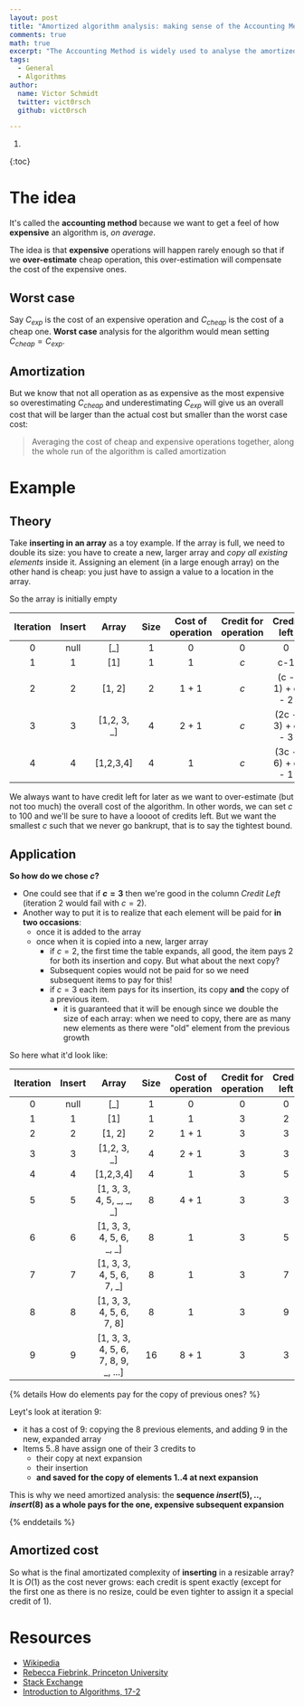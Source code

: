 ```yaml
---
layout: post
title: "Amortized algorithm analysis: making sense of the Accounting Method"
comments: true
math: true
excerpt: "The Accounting Method is widely used to analyse the amortized cost of an algorithm. Lots of ressources out there try and explain it. Here's my view"
tags:
  - General
  - Algorithms
author:
  name: Victor Schmidt
  twitter: vict0rsch
  github: vict0rsch

---
```


1. 
{:toc}

# The idea

It's called the **accounting method** because we want to get a feel of how **expensive** an algorithm is, *on average*.

The idea is that **expensive** operations will happen rarely enough so that if we **over-estimate** cheap operation, this over-estimation will compensate the cost of the expensive ones.

## Worst case

Say $C_{exp}$ is the cost of an expensive operation and $C_{cheap}$ is the cost of a cheap one. **Worst case** analysis for the algorithm would mean setting $C_{cheap} = C_{exp}$.

## Amortization

But we know that not all operation as as expensive as the most expensive so overestimating $C_{cheap}$ and underestimating $C_{exp}$ will give us an overall cost that will be larger than the actual cost but smaller than the worst case cost:

> Averaging the cost of cheap and expensive operations together, along the whole run of the algorithm is called amortization

# Example

## Theory

Take **inserting in an array** as a toy example. If the array is full, we need to double its size: you have to create a new, larger array and *copy all existing elements* inside it. Assigning an element (in a large enough array) on the other hand is cheap: you just have to assign a value to a location in the array.

So the array is initially empty

| Iteration | Insert |    Array    | Size  | Cost of operation | Credit for operation |   Credit left    |
| :-------: | :----: | :---------: | :---: | :---------------: | :------------------: | :--------------: |
|     0     |  null  |     [_]     |   1   |         0         |          0           |        0         |
|     1     |   1    |     [1]     |   1   |         1         |         $c$          |       c-1        |
|     2     |   2    |   [1, 2]    |   2   |       1 + 1       |         $c$          | (c - 1) + c - 2  |
|     3     |   3    | [1,2, 3, _] |   4   |       2 + 1       |         $c$          | (2c - 3) + c - 3 |
|     4     |   4    |  [1,2,3,4]  |   4   |         1         |         $c$          | (3c - 6) + c - 1 |

We always want to have credit left for later as we want to over-estimate (but not too much) the overall cost of the algorithm. In other words, we can set $c$ to 100 and we'll be sure to have a loooot of credits left. But we want the smallest $c$ such that we never go bankrupt, that is to say the tightest bound.

## Application

**So how do we chose $c$?**
* One could see that if **$c=3$** then we're good in the column *Credit Left* (iteration 2 would fail with $c=2$).
* Another way to put it is to realize that each element will be paid for **in two occasions**: 
  * once it is added to the array
  * once when it is copied into a new, larger array
    * if $c=2$, the first time the table expands, all good, the item pays $2$ for both its insertion and copy. But what about the next copy?
    * Subsequent copies would not be paid for so we need subsequent items to pay for this!
    * if $c=3$ each item pays for its insertion, its copy **and** the copy of a previous item.
      * it is guaranteed that it will be enough since we double the size of each array: when we need to copy, there are as many new elements as there were "old" element from the previous growth

So here what it'd look like:

| Iteration | Insert |                Array                | Size  | Cost of operation | Credit for operation | Credit left |
| :-------: | :----: | :---------------------------------: | :---: | :---------------: | :------------------: | :---------: |
|     0     |  null  |                 [_]                 |   1   |         0         |          0           |      0      |
|     1     |   1    |                 [1]                 |   1   |         1         |          3           |      2      |
|     2     |   2    |               [1, 2]                |   2   |       1 + 1       |          3           |      3      |
|     3     |   3    |             [1,2, 3, _]             |   4   |       2 + 1       |          3           |      3      |
|     4     |   4    |              [1,2,3,4]              |   4   |         1         |          3           |      5      |
|     5     |   5    |      [1, 3, 3, 4, 5, _, _, _]       |   8   |       4 + 1       |          3           |      3      |
|     6     |   6    |      [1, 3, 3, 4, 5, 6, _, _]       |   8   |         1         |          3           |      5      |
|     7     |   7    |      [1, 3, 3, 4, 5, 6, 7, _]       |   8   |         1         |          3           |      7      |
|     8     |   8    |      [1, 3, 3, 4, 5, 6, 7, 8]       |   8   |         1         |          3           |      9      |
|     9     |   9    | [1, 3, 3, 4, 5, 6, 7, 8, 9, _, ...] |  16   |       8 + 1       |          3           |      3      |

{% details How do elements pay for the copy of previous ones? %}

Leyt's look at iteration 9:
* it has a cost of 9: copying the 8 previous elements, and adding 9 in the new, expanded array
* Items $5..8$ have assign one of their 3 credits to 
  * their copy at next expansion
  * their insertion
  * **and saved for the copy of elements $1..4$ at next expansion**

This is why we need amortized analysis: the **sequence $insert(5),..,insert(8)$ as a whole pays for the one, expensive subsequent expansion**

{% enddetails %}

## Amortized cost

So what is the final amortizated complexity of **inserting** in a resizable array? It is $O(1)$ as the cost never grows: each credit is spent exactly (except for the first one as there is no resize, could be even tighter to assign it a special credit of 1).

# Resources

* [Wikipedia](https://en.wikipedia.org/wiki/Accounting_method_(computer_science))
* [Rebecca Fiebrink, Princeton University](https://www.cs.princeton.edu/~fiebrink/423/AmortizedAnalysisExplained_Fiebrink.pdf)
* [Stack Exchange](https://cs.stackexchange.com/questions/32867/how-can-i-make-sense-of-amortized-accounting-method)
* [Introduction to Algorithms, 17-2](https://labs.xjtudlc.com/labs/wldmt/reading%20list/books/Algorithms%20and%20optimization/Introduction%20to%20Algorithms.pdf)
